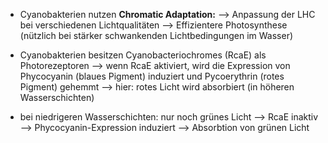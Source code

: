 - Cyanobakterien nutzen **Chromatic Adaptation:**
--> Anpassung der LHC bei verschiedenen Lichtqualitäten --> Effizientere Photosynthese (nützlich bei stärker schwankenden Lichtbedingungen im Wasser)

- Cyanobakterien besitzen Cyanobacteriochromes (RcaE) als Photorezeptoren 
--> wenn RcaE aktiviert, wird die Expression von Phycocyanin (blaues Pigment) induziert und Pycoerythrin (rotes Pigment) gehemmt 
--> hier: rotes Licht wird absorbiert (in höheren Wasserschichten)

- bei niedrigeren Wasserschichten: nur noch grünes Licht --> RcaE inaktiv --> Phycocyanin-Expression induziert --> Absorbtion von grünen Licht  